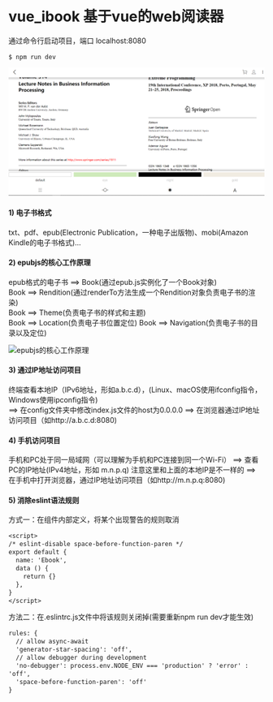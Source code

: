 # vue_ibook 	基于vue的web阅读器
通过命令行启动项目，端口 localhost:8080 
```
$ npm run dev
```

![index](https://github.com/w190768613/vue/blob/master/vue_ibook/index.png)


#### 1) 电子书格式 
txt、pdf、epub(Electronic Publication，一种电子出版物)、mobi(Amazon Kindle的电子书格式)...

#### 2) epubjs的核心工作原理 
epub格式的电子书 ==> Book(通过epub.js实例化了一个Book对象)  
Book ==> Rendition(通过renderTo方法生成一个Rendition对象负责电子书的渲染)  
Book ==> Theme(负责电子书的样式和主题)  
Book ==> Location(负责电子书位置定位) Book ==> Navigation(负责电子书的目录以及定位)

![epubjs的核心工作原理](https://github.com/CruxF/IMOOC/raw/master/ProImages/vueEbook_epub.jpg?1535437561437)

#### 3) 通过IP地址访问项目 
终端查看本地IP（IPv6地址，形如a.b.c.d），(Linux、macOS使用ifconfig指令，Windows使用ipconfig指令)  
==> 在config文件夹中修改index.js文件的host为0.0.0.0
==> 在浏览器通过IP地址访问项目（如http://a.b.c.d:8080)

#### 4) 手机访问项目 
手机和PC处于同一局域网（可以理解为手机和PC连接到同一个Wi-Fi） 
==> 查看PC的IP地址(IPv4地址，形如 m.n.p.q) 注意这里和上面的本地IP是不一样的
==> 在手机中打开浏览器，通过IP地址访问项目（如http://m.n.p.q:8080)

#### 5) 消除eslint语法规则 
方式一：在组件内部定义，将某个出现警告的规则取消
```
<script>
/* eslint-disable space-before-function-paren */
export default {
  name: 'Ebook',
  data () {
    return {}
  },
}
</script>
```

方法二：在.eslintrc.js文件中将该规则关闭掉(需要重新npm run dev才能生效) 
```
rules: {
  // allow async-await
  'generator-star-spacing': 'off',
  // allow debugger during development
  'no-debugger': process.env.NODE_ENV === 'production' ? 'error' : 'off',
  'space-before-function-paren': 'off'
}
```
